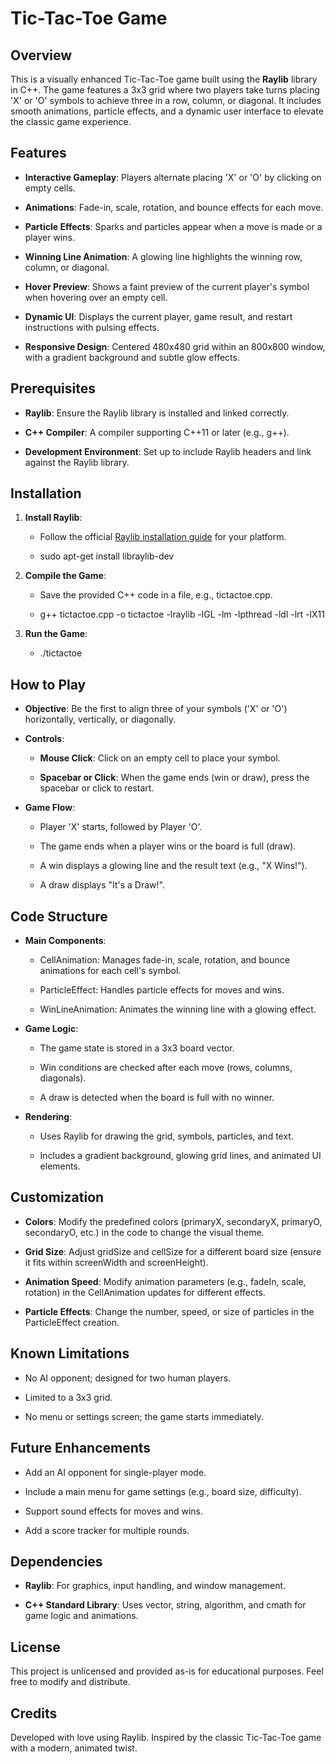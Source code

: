 Tic-Tac-Toe Game
================

Overview
--------

This is a visually enhanced Tic-Tac-Toe game built using the **Raylib** library in C++. The game features a 3x3 grid where two players take turns placing 'X' or 'O' symbols to achieve three in a row, column, or diagonal. It includes smooth animations, particle effects, and a dynamic user interface to elevate the classic game experience.

Features
--------

*   **Interactive Gameplay**: Players alternate placing 'X' or 'O' by clicking on empty cells.
    
*   **Animations**: Fade-in, scale, rotation, and bounce effects for each move.
    
*   **Particle Effects**: Sparks and particles appear when a move is made or a player wins.
    
*   **Winning Line Animation**: A glowing line highlights the winning row, column, or diagonal.
    
*   **Hover Preview**: Shows a faint preview of the current player's symbol when hovering over an empty cell.
    
*   **Dynamic UI**: Displays the current player, game result, and restart instructions with pulsing effects.
    
*   **Responsive Design**: Centered 480x480 grid within an 800x800 window, with a gradient background and subtle glow effects.
    

Prerequisites
-------------

*   **Raylib**: Ensure the Raylib library is installed and linked correctly.
    
*   **C++ Compiler**: A compiler supporting C++11 or later (e.g., g++).
    
*   **Development Environment**: Set up to include Raylib headers and link against the Raylib library.
    

Installation
------------

1.  **Install Raylib**:
    
    *   Follow the official [Raylib installation guide](https://www.raylib.com/) for your platform.
        
    *   sudo apt-get install libraylib-dev
        
2.  **Compile the Game**:
    
    *   Save the provided C++ code in a file, e.g., tictactoe.cpp.
        
    *   g++ tictactoe.cpp -o tictactoe -lraylib -lGL -lm -lpthread -ldl -lrt -lX11
        
3.  **Run the Game**:
    
    *   ./tictactoe
        

How to Play
-----------

*   **Objective**: Be the first to align three of your symbols ('X' or 'O') horizontally, vertically, or diagonally.
    
*   **Controls**:
    
    *   **Mouse Click**: Click on an empty cell to place your symbol.
        
    *   **Spacebar or Click**: When the game ends (win or draw), press the spacebar or click to restart.
        
*   **Game Flow**:
    
    *   Player 'X' starts, followed by Player 'O'.
        
    *   The game ends when a player wins or the board is full (draw).
        
    *   A win displays a glowing line and the result text (e.g., "X Wins!").
        
    *   A draw displays "It's a Draw!".
        

Code Structure
--------------

*   **Main Components**:
    
    *   CellAnimation: Manages fade-in, scale, rotation, and bounce animations for each cell's symbol.
        
    *   ParticleEffect: Handles particle effects for moves and wins.
        
    *   WinLineAnimation: Animates the winning line with a glowing effect.
        
*   **Game Logic**:
    
    *   The game state is stored in a 3x3 board vector.
        
    *   Win conditions are checked after each move (rows, columns, diagonals).
        
    *   A draw is detected when the board is full with no winner.
        
*   **Rendering**:
    
    *   Uses Raylib for drawing the grid, symbols, particles, and text.
        
    *   Includes a gradient background, glowing grid lines, and animated UI elements.
        

Customization
-------------

*   **Colors**: Modify the predefined colors (primaryX, secondaryX, primaryO, secondaryO, etc.) in the code to change the visual theme.
    
*   **Grid Size**: Adjust gridSize and cellSize for a different board size (ensure it fits within screenWidth and screenHeight).
    
*   **Animation Speed**: Modify animation parameters (e.g., fadeIn, scale, rotation) in the CellAnimation updates for different effects.
    
*   **Particle Effects**: Change the number, speed, or size of particles in the ParticleEffect creation.
    

Known Limitations
-----------------

*   No AI opponent; designed for two human players.
    
*   Limited to a 3x3 grid.
    
*   No menu or settings screen; the game starts immediately.
    

Future Enhancements
-------------------

*   Add an AI opponent for single-player mode.
    
*   Include a main menu for game settings (e.g., board size, difficulty).
    
*   Support sound effects for moves and wins.
    
*   Add a score tracker for multiple rounds.
    

Dependencies
------------

*   **Raylib**: For graphics, input handling, and window management.
    
*   **C++ Standard Library**: Uses vector, string, algorithm, and cmath for game logic and animations.
    

License
-------

This project is unlicensed and provided as-is for educational purposes. Feel free to modify and distribute.

Credits
-------

Developed with love using Raylib. Inspired by the classic Tic-Tac-Toe game with a modern, animated twist.
